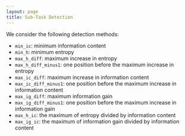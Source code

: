 ```yaml
---
layout: page
title: Sub-Task Detection
--- 
```

We consider the following detection methods:

- `min_ic`: minimum information content
- `min_h`: minimum entropy
- `max_h_diff`: maximum increase in entropy
- `max_h_diff_minus1`: one position before the maximum increase in entropy
- `max_ic_diff`: maximum increase in information content
- `max_ic_diff_minus1`: one position before the maximum increase in information content
- `max_ig_diff`: maximum information gain
- `max_ig_diff_minus1`: one position before the maximum increase in information gain
- `max_h_ic`: the maximum of entropy divided by information content
- `max_ig_ic`: the maximum of information gain divided by information content
